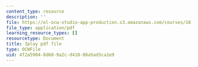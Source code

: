 ```yaml
---
content_type: resource
description: ''
file: https://ol-ocw-studio-app-production.s3.amazonaws.com/courses/18-03sc-differential-equations-fall-2011/4f2a59048d689a2cd41088a5ad3ca1e9_JbuG6u2ko_0.pdf
file_type: application/pdf
learning_resource_types: []
resourcetype: Document
title: 3play pdf file
type: OCWFile
uid: 4f2a5904-8d68-9a2c-d410-88a5ad3ca1e9
---
```

